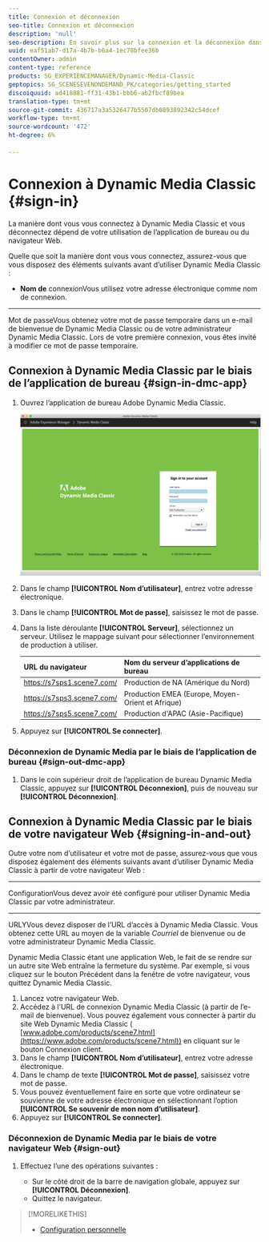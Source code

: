 ```yaml
---
title: Connexion et déconnexion
seo-title: Connexion et déconnexion
description: 'null'
seo-description: En savoir plus sur la connexion et la déconnexion dans Dynamic Media Classic
uuid: eaf51ab7-d17a-4b7b-b6a4-1ec78bfee36b
contentOwner: admin
content-type: reference
products: SG_EXPERIENCEMANAGER/Dynamic-Media-Classic
geptopics: SG_SCENESEVENONDEMAND_PK/categories/getting_started
discoiquuid: ad418881-ff31-43b1-bbb6-ab2fbcf89bea
translation-type: tm+mt
source-git-commit: 436717a3a5326477b5507db0893892342c54dcef
workflow-type: tm+mt
source-wordcount: '472'
ht-degree: 6%

---
```



<!-- UPDATE THIS TOPIC AFTER DECEMBER 31, 2020!!!!! -->

# Connexion à Dynamic Media Classic {#sign-in}

La manière dont vous vous connectez à Dynamic Media Classic et vous déconnectez dépend de votre utilisation de l’application de bureau ou du navigateur Web.

Quelle que soit la manière dont vous vous connectez, assurez-vous que vous disposez des éléments suivants avant d’utiliser Dynamic Media Classic :

* **Nom de**
connexionVous utilisez votre adresse électronique comme nom de connexion.

* ****
Mot de passeVous obtenez votre mot de passe temporaire dans un e-mail de bienvenue de Dynamic Media Classic ou de votre administrateur Dynamic Media Classic. Lors de votre première connexion, vous êtes invité à modifier ce mot de passe temporaire.

## Connexion à Dynamic Media Classic par le biais de l’application de bureau {#sign-in-dmc-app}

1. Ouvrez l’application de bureau Adobe Dynamic Media Classic.

   ![Connexion Dynamic Media Classic](/help/assets/dmclassic-login1.png)

1. Dans le champ **[!UICONTROL Nom d’utilisateur]**, entrez votre adresse électronique.
1. Dans le champ **[!UICONTROL Mot de passe]**, saisissez le mot de passe.
1. Dans la liste déroulante **[!UICONTROL Serveur]**, sélectionnez un serveur.
Utilisez le mappage suivant pour sélectionner l’environnement de production à utiliser.

   | URL du navigateur | Nom du serveur d’applications de bureau |
   |---|---|
   | https://s7sps1.scene7.com/ | Production de NA (Amérique du Nord) |
   | https://s7sps3.scene7.com/ | Production EMEA (Europe, Moyen-Orient et Afrique) |
   | https://s7sps5.scene7.com/ | Production d&#39;APAC (Asie-Pacifique) |

1. Appuyez sur **[!UICONTROL Se connecter]**.

### Déconnexion de Dynamic Media par le biais de l’application de bureau {#sign-out-dmc-app}

1. Dans le coin supérieur droit de l’application de bureau Dynamic Media Classic, appuyez sur **[!UICONTROL Déconnexion]**, puis de nouveau sur **[!UICONTROL Déconnexion]**.

## Connexion à Dynamic Media Classic par le biais de votre navigateur Web {#signing-in-and-out}

Outre votre nom d’utilisateur et votre mot de passe, assurez-vous que vous disposez également des éléments suivants avant d’utiliser Dynamic Media Classic à partir de votre navigateur Web :

* ****
ConfigurationVous devez avoir été configuré pour utiliser Dynamic Media Classic par votre administrateur.

* ****
URLYVous devez disposer de l’URL d’accès à Dynamic Media Classic. Vous obtenez cette URL au moyen de la variable 
*Courriel* de bienvenue ou de votre administrateur Dynamic Media Classic.

Dynamic Media Classic étant une application Web, le fait de se rendre sur un autre site Web entraîne la fermeture du système. Par exemple, si vous cliquez sur le bouton Précédent dans la fenêtre de votre navigateur, vous quittez Dynamic Media Classic.

1. Lancez votre navigateur Web.
1. Accédez à l’URL de connexion Dynamic Media Classic (à partir de l’e-mail de bienvenue). Vous pouvez également vous connecter à partir du site Web Dynamic Media Classic ( [www.adobe.com/products/scene7.html](https://www.adobe.com/products/scene7.html)) en cliquant sur le bouton Connexion client.
1. Dans le champ **[!UICONTROL Nom d’utilisateur]**, entrez votre adresse électronique.
1. Dans le champ de texte **[!UICONTROL Mot de passe]**, saisissez votre mot de passe.
1. Vous pouvez éventuellement faire en sorte que votre ordinateur se souvienne de votre adresse électronique en sélectionnant l’option **[!UICONTROL Se souvenir de mon nom d’utilisateur]**.
1. Appuyez sur **[!UICONTROL Se connecter]**.

### Déconnexion de Dynamic Media par le biais de votre navigateur Web {#sign-out}

1. Effectuez l’une des opérations suivantes :

   * Sur le côté droit de la barre de navigation globale, appuyez sur **[!UICONTROL Déconnexion]**.
   * Quittez le navigateur.

>[!MORELIKETHIS]
>
>* [Configuration personnelle](personal-setup.md#personal_setup)

